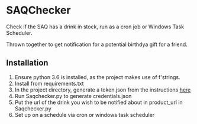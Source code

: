# SAQChecker
Check if the SAQ has a drink in stock, run as a cron job or Windows Task Scheduler.

Thrown together to get notification for a potential birthdya gift for a friend.

## Installation
1. Ensure python 3.6 is installed, as the project makes use of f'strings.
2. Install from requirements.txt
3. In the project directory, generate a token.json from the instructions <a href="https://developers.google.com/calendar/quickstart/python">here</a>
4. Run Saqchecker.py to generate credentials.json
5. Put the url of the drink you wish to be notified about in product_url in Saqchecker.py
6. Set up on a schedule via cron or windows task scheduler
